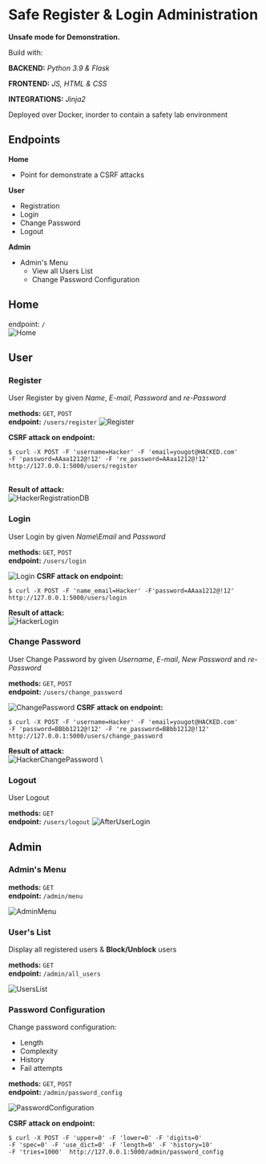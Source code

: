 # Safe Register & Login Administration

__Unsafe mode for Demonstration.__

Build with:

__BACKEND:__ _Python 3.9 & Flask_

__FRONTEND:__ _JS, HTML & CSS_

__INTEGRATIONS:__ _Jinja2_

Deployed over Docker, inorder to contain a safety lab environment

## Endpoints

**Home**

* Point for demonstrate a CSRF attacks

**User**

* Registration
* Login
* Change Password
* Logout

**Admin**

* Admin's Menu
    * View all Users List
    * Change Password Configuration

## Home

endpoint: `/`\
![Home](https://user-images.githubusercontent.com/71320956/128612948-87c16955-b0cb-451b-95ac-9ef09cde5ca4.PNG)


## User

### Register

User Register by given _Name_, _E-mail_, _Password_ and _re-Password_

__methods:__ `GET`, `POST`\
__endpoint:__ `/users/register`
![Register](https://user-images.githubusercontent.com/71320956/128612974-48a73d9a-335d-43ee-85d8-12c54adee72f.PNG)

__CSRF attack on endpoint:__
````
$ curl -X POST -F 'username=Hacker' -F 'email=yougot@HACKED.com' 
-F 'password=AAaa1212@!12' -F 're_password=AAaa1212@!12' 
http://127.0.0.1:5000/users/register
````
\
__Result of attack:__\
![HackerRegistrationDB](https://user-images.githubusercontent.com/71320956/128612992-0c331aad-93c2-46d2-97a6-5ffe32c645da.PNG)


### Login

User Login by given _Name\Email_ and _Password_

__methods:__ `GET`, `POST`\
__endpoint:__ `/users/login`

![Login](https://user-images.githubusercontent.com/71320956/128613001-3d4da68d-239e-4a2c-9cb8-8ac8b78ef9a1.PNG)
__CSRF attack on endpoint:__
````
$ curl -X POST -F 'name_email=Hacker' -F'password=AAaa1212@!12' 
http://127.0.0.1:5000/users/login
````
__Result of attack:__\
![HackerLogin](https://user-images.githubusercontent.com/71320956/128613003-aa2d78aa-4a79-451f-84d6-a0a72b0169df.PNG)

### Change Password

User Change Password by given _Username_, _E-mail_, _New Password_ and _re-Password_

__methods:__ `GET`, `POST`\
__endpoint:__ `/users/change_password`

![ChangePassword](https://user-images.githubusercontent.com/71320956/128613009-17531174-2d74-4d45-a03c-2272917365bc.PNG)
__CSRF attack on endpoint:__
````
$ curl -X POST -F 'username=Hacker' -F 'email=yougot@HACKED.com' 
-F 'password=BBbb1212@!12' -F 're_password=BBbb1212@!12' 
http://127.0.0.1:5000/users/change_password
````
__Result of attack:__\
![HackerChangePassword](https://user-images.githubusercontent.com/71320956/128613015-03a99a41-9c0f-45a7-9a0f-826468d10328.PNG) \


### Logout

User Logout

__methods:__ `GET`\
__endpoint:__ `/users/logout`
![AfterUserLogin](https://user-images.githubusercontent.com/71320956/128613030-143e994e-e4ed-4eb4-b8b5-2d9aa5479443.PNG)

## Admin

### Admin's Menu

__methods:__ `GET`\
__endpoint:__ `/admin/menu`

![AdminMenu](https://user-images.githubusercontent.com/71320956/128613037-286c71ef-8872-4de2-9754-b1c94eddbb96.PNG)

### User's List

Display all registered users & __Block/Unblock__ users

__methods:__ `GET`\
__endpoint:__ `/admin/all_users`

![UsersList](https://user-images.githubusercontent.com/71320956/128613054-b72342c5-5f27-47d0-b48d-fe734f4b6339.PNG)

### Password Configuration

Change password configuration:

* Length
* Complexity
* History
* Fail attempts

__methods:__ `GET`, `POST`\
__endpoint:__ `/admin/password_config`

![PasswordConfiguration](https://user-images.githubusercontent.com/71320956/128613057-39b79463-7f29-4bdc-bc55-f6d82e6c8a24.PNG)

__CSRF attack on endpoint:__
````
$ curl -X POST -F 'upper=0' -F 'lower=0' -F 'digits=0' 
-F 'spec=0' -F 'use_dict=0' -F 'length=0' -F 'history=10' 
-F 'tries=1000'  http://127.0.0.1:5000/admin/password_config
````
